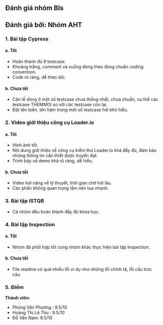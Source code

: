 ## Đánh giá nhóm BIs  
## Đánh giá bởi: Nhóm AHT

### 1.	Bài tập Cypress

#### a. Tốt
- Hoàn thành đủ 9 testcase.
- Khoảng trắng, comment và xuống dòng theo đúng chuẩn coding convention.
- Code rõ ràng, dễ theo dõi.

#### b.	Chưa tốt
- Căn lề dòng ở một số testcase chưa thống nhất, chưa chuẩn, cụ thể các testcase THEMMOI  so với các testcase còn lại.
- Đặt tên biến, tên hàm trong một số testcase hơi khó hiểu.  

### 2.	Video giới thiệu công cụ Loader.io
#### a. Tốt
- Hình ảnh tốt.
- Nội dung giới thiệu về công cụ kiểm thử Loader.io khá đầy đủ, đảm bảo những thông tin cần thiết được truyền đạt.
- Trình bày và demo khá rõ ràng, dễ hiểu.

#### b. Chưa tốt
- Video hơi nặng về lý thuyết, thời gian chờ hơi lâu.  
- Các phần không quan trọng lắm nên tua nhanh.

### 3. Bài tập ISTQB
- Cả nhóm đều hoàn thành đầy đủ khóa học.  

### 4. Bài tập Inspection  
#### a. Tốt
- Nhóm đã phối hợp tốt cùng nhóm khác thực hiện bài tập Inspection.  

#### b. Chưa tốt
- File readme có quá nhiều lỗi ví dụ như những lỗi chính tả, lỗi cấu trúc câu.  

### 5.	Điểm

**Thành viên:**

- Phùng Văn Phương : 9.5/10
- Hoàng Thị Lệ Thu : 9.5/10
- Đỗ Văn Nam: 9.5/10
